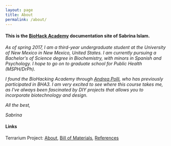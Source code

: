 ```yaml
---
layout: page
title: About
permalink: /about/
---
```


#### This is the [BioHack Academy](http://biohackacademy.github.io/) documentation site of Sabrina Islam.

_As of spring 2017, I am a third-year undergraduate student at the University of New Mexico in New Mexico, United States. I am currently pursuing a Bachelor's of Science degree in Biochemistry, with minors in Spanish and Psychology. I hope to go on to graduate school for Public Health (MSPH/DrPh)._

_I found the BioHacking Academy through [Andrea Polli](http://andreapolli.com/), who has previously participated in BHA3. I am very excited to see where this course takes me, as I've always been fascinated by DIY projects that allows you to incorporate biotechnology and design._

_All the best,_

_Sabrina_

#### Links

Terrarium Project: [About](https://sabislam.github.io/2017-3-1-Introducing-Project/), [Bill of Materials](https://sabislam.github.io/2017-3-13-BoM/), [References](https://sabislam.github.io/2017-3-1-References/)
